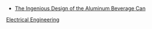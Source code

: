 * [The Ingenious Design of the Aluminum Beverage Can
](https://www.youtube.com/watch?v=hUhisi2FBuw)

[Electrical Engineering](./Electrical-Engineering/)